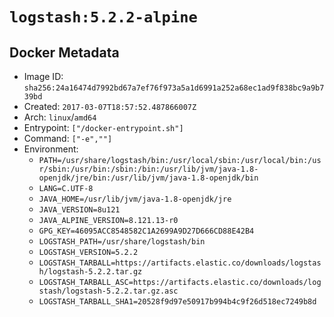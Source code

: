 # `logstash:5.2.2-alpine`

## Docker Metadata

- Image ID: `sha256:24a16474d7992bd67a7ef76f973a5a1d6991a252a68ec1ad9f838bc9a9b739bd`
- Created: `2017-03-07T18:57:52.487866007Z`
- Arch: `linux`/`amd64`
- Entrypoint: `["/docker-entrypoint.sh"]`
- Command: `["-e",""]`
- Environment:
  - `PATH=/usr/share/logstash/bin:/usr/local/sbin:/usr/local/bin:/usr/sbin:/usr/bin:/sbin:/bin:/usr/lib/jvm/java-1.8-openjdk/jre/bin:/usr/lib/jvm/java-1.8-openjdk/bin`
  - `LANG=C.UTF-8`
  - `JAVA_HOME=/usr/lib/jvm/java-1.8-openjdk/jre`
  - `JAVA_VERSION=8u121`
  - `JAVA_ALPINE_VERSION=8.121.13-r0`
  - `GPG_KEY=46095ACC8548582C1A2699A9D27D666CD88E42B4`
  - `LOGSTASH_PATH=/usr/share/logstash/bin`
  - `LOGSTASH_VERSION=5.2.2`
  - `LOGSTASH_TARBALL=https://artifacts.elastic.co/downloads/logstash/logstash-5.2.2.tar.gz`
  - `LOGSTASH_TARBALL_ASC=https://artifacts.elastic.co/downloads/logstash/logstash-5.2.2.tar.gz.asc`
  - `LOGSTASH_TARBALL_SHA1=20528f9d97e50917b994b4c9f26d518ec7249b8d`
